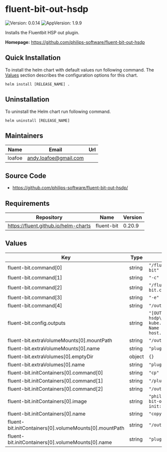 # fluent-bit-out-hsdp

<!-- This README.md is generated. Please edit README.md.gotmpl -->

![Version: 0.0.14](https://img.shields.io/badge/Version-0.0.14-informational?style=flat-square) ![AppVersion: 1.9.9](https://img.shields.io/badge/AppVersion-1.9.9-informational?style=flat-square)

Installs the Fluentbit HSP out plugin.

**Homepage:** <https://github.com/philips-software/fluent-bit-out-hsdp>

## Quick Installation

To install the helm chart with default values run following command.
The [Values](#Values) section describes the configuration options for this chart.

```shell
helm install [RELEASE_NAME] .
```

## Uninstallation

To uninstall the Helm chart run following command.

```shell
helm uninstall [RELEASE_NAME]
```

## Maintainers

| Name | Email | Url |
| ---- | ------ | --- |
| loafoe | <andy.loafoe@gmail.com> |  |

## Source Code

* <https://github.com/philips-software/fluent-bit-out-hsdp/>

## Requirements

| Repository | Name | Version |
|------------|------|---------|
| https://fluent.github.io/helm-charts | fluent-bit | 0.20.9 |

## Values

| Key | Type | Default | Description |
|-----|------|---------|-------------|
| fluent-bit.command[0] | string | `"/fluent-bit/bin/fluent-bit"` |  |
| fluent-bit.command[1] | string | `"-c"` |  |
| fluent-bit.command[2] | string | `"/fluent-bit/etc/fluent-bit.conf"` |  |
| fluent-bit.command[3] | string | `"-e"` |  |
| fluent-bit.command[4] | string | `"/out/out_hsdp.so"` |  |
| fluent-bit.config.outputs | string | `"[OUTPUT]\n    Name hsdp\n    Match kube.*\n\n[OUTPUT]\n    Name hsdp\n    Match host.*\n"` |  |
| fluent-bit.extraVolumeMounts[0].mountPath | string | `"/out"` |  |
| fluent-bit.extraVolumeMounts[0].name | string | `"plugins"` |  |
| fluent-bit.extraVolumes[0].emptyDir | object | `{}` |  |
| fluent-bit.extraVolumes[0].name | string | `"plugins"` |  |
| fluent-bit.initContainers[0].command[0] | string | `"cp"` |  |
| fluent-bit.initContainers[0].command[1] | string | `"/plugins/out_hsdp.so"` |  |
| fluent-bit.initContainers[0].command[2] | string | `"/out"` |  |
| fluent-bit.initContainers[0].image | string | `"philipssoftware/fluent-bit-out-hsdp-init:latest"` |  |
| fluent-bit.initContainers[0].name | string | `"copy-plugin"` |  |
| fluent-bit.initContainers[0].volumeMounts[0].mountPath | string | `"/out"` |  |
| fluent-bit.initContainers[0].volumeMounts[0].name | string | `"plugins"` |  |

